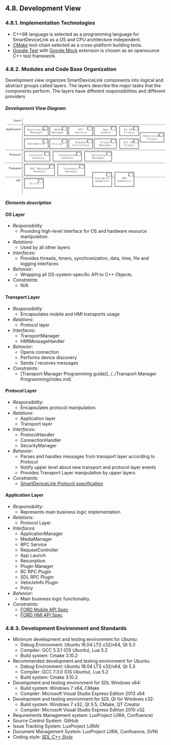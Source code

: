 ## 4.8. Development View

### 4.8.1. Implementation Technologies

- C++98 language is selected as a programming language for SmartDeviceLink as a OS and CPU architecture independent.
- [*CMake*](https://cmake.org/documentation/) tool-chain selected as a cross-platform building tools.
- [Google Test](https://github.com/google/googletest/blob/master/googletest/docs/Documentation.md) with [Google Mock](https://github.com/google/googletest/blob/master/googlemock/docs/Documentation.md) extension is chosen as an opensource C++ test framework.

### 4.8.2. Modules and Code Base Organization

Development view organizes SmartDeviceLink components into logical and abstract groups called layers. The layers describe the major tasks that the components perform. The layers have different responsibilities and different providers

##### Development View Diagram
![Development View](./assets/DevelopmentView.png)

***Elements description***

#### OS Layer
  - *Responsibility*
    - Providing high-level interface for OS and hardware resource manipulation.
  - *Relations:*
    - Used by all other layers
  - *Interfaces:*
    - Provides threads, timers, synchronization, data, time, file and logging interfaces
  - *Behavior:*
    - Wrapping all OS-system-specific API to C++ Objects.
  - *Constraints:*
    - N/A

#### Transport Layer
  - *Responsibility*
    - Encapsulates mobile and HMI transports usage
  - *Relations:*
    - Protocol layer
  - *Interfaces:*
    - TransportManager
    - HMIMessageHandler
  - *Behavior:*
    - Opens connection
    - Performs device discovery
    - Sends / receives messages
  - *Constraints:*
    - [Transport Manager Programming guide](../../Transport Manager Programming/index.md)

#### Protocol Layer
  - *Responsibility:*
    - Encapsulates protocol manipulation.
  - *Relations:*
    - Application layer
    - Transport layer
  - *Interfaces:*
    - ProtocolHandler
    - ConnectionHandler
    - SecurityManager
  - *Behavior:*
    - Parses and handles messages from transport layer according to Protocol
    - Notify upper level about new transport and protocol layer events
    - Provides Transport Layer manipulation by upper layers
  - *Constraints:*
    - [SmartDeviceLink Protocol specification](https://github.com/smartdevicelink/protocol_spec/blob/master/README.md)

#### Application Layer
  - *Responsibility:*
    - Represents main business logic implementation
  - *Relations:*
    - Protocol Layer
  - *Interfaces:*
    - ApplicationManager
    - MediaManager
    - RPC Service
    - RequestController
    - App Launch
    - Resumption
    - Plugin Manager
    - RC RPC Plugin
    - SDL RPC Plugin
    - VehicleInfo Plugin
    - Policy
   - *Behavior:*
     - Main business logic functionality.
  - *Constraints:*
    - [FORD Mobile API Spec](https://github.com/smartdevicelink/sdl_core/blob/master/src/components/interfaces/MOBILE_API.xml)
    - [FORD HMI API Spec](https://github.com/smartdevicelink/sdl_core/blob/master/src/components/interfaces/HMI_API.xml)

### 4.8.3. Development Environment and Standards
-   Minimum development and testing environment for Ubuntu:
    -   Debug Environment: Ubuntu 16.04 LTS x32/x64, Qt 5.3
    -   Compiler: GCC 5.3.1 (OS Ubuntu), Lua 5.2
    -   Build system: Cmake 3.10.2
-   Recommended development and testing environment for Ubuntu:
    -   Debug Environment: Ubuntu 18.04 LTS x32/x64, Qt 5.3
    -   Compiler: GCC 7.3.0 (OS Ubuntu), Lua 5.2
    -   Build system: Cmake 3.10.2
-   Development and testing environment for SDL Windows x64:
    -   Build system: Windows 7 x64, CMake
    -   Compiler: Microsoft Visual Studio Express Edition 2013 x64
-   Development and testing environment for SDL Qt for Windows x32:
    -   Build system: Windows 7 x32, Qt 5.5, CMake, QT Creator
    -   Compiler: Microsoft Visual Studio Express Edition 2010 x32
-   Requirements Management system: LuxProject (JIRA, Confluence)
-   Source Control System: GitHub
-   Issue Tracking System: LuxProject (JIRA)
-   Document Management System: LuxProject (JIRA, Confluence, SVN)
-   Coding style: [*SDL C++ Style*](https://github.com/smartdevicelink/sdl_core/wiki/SDL-Coding-Style-Guide)
